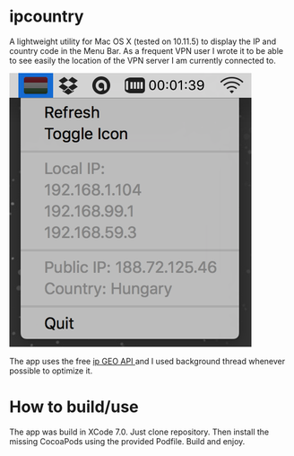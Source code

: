 # ipcountry
A lightweight utility for Mac OS X (tested on 10.11.5) to display the IP and country code in the Menu Bar. As a frequent VPN user I wrote it to be able to see easily the location of the VPN server I am currently connected to.

![Image of Yaktocat](https://github.com/Torrinos/ipcountry/blob/master/ipcountry.png)

The app uses the free [ip GEO API ](http://ip-api.com/) and I used background thread whenever possible to optimize it.

# How to build/use
The app was build in XCode 7.0. Just clone repository. Then install the missing CocoaPods using the provided Podfile. Build and enjoy.